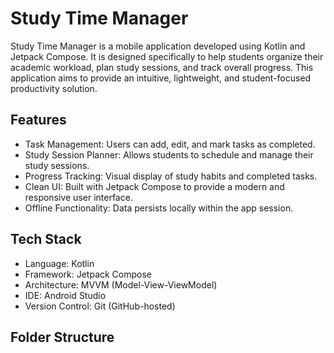 # Study Time Manager

Study Time Manager is a mobile application developed using Kotlin and Jetpack Compose. It is designed specifically to help students organize their academic workload, plan study sessions, and track overall progress. This application aims to provide an intuitive, lightweight, and student-focused productivity solution.

## Features

- Task Management: Users can add, edit, and mark tasks as completed.
- Study Session Planner: Allows students to schedule and manage their study sessions.
- Progress Tracking: Visual display of study habits and completed tasks.
- Clean UI: Built with Jetpack Compose to provide a modern and responsive user interface.
- Offline Functionality: Data persists locally within the app session.

## Tech Stack

- Language: Kotlin
- Framework: Jetpack Compose
- Architecture: MVVM (Model-View-ViewModel)
- IDE: Android Studio
- Version Control: Git (GitHub-hosted)

## Folder Structure